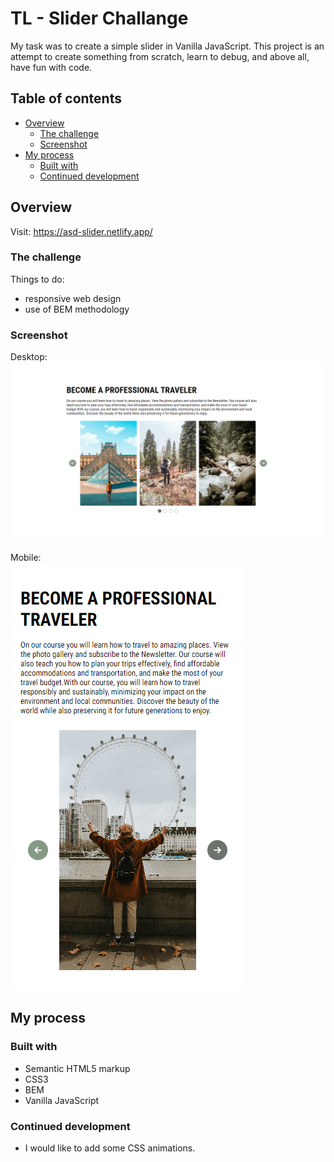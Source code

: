 # TL - Slider Challange

My task was to create a simple slider in Vanilla JavaScript. This project is an attempt to create something from scratch, learn to debug, and above all, have fun with code.

## Table of contents

- [Overview](#overview)
  - [The challenge](#the-challenge)
  - [Screenshot](#screenshot)
- [My process](#my-process)
  - [Built with](#built-with)
  - [Continued development](#continued-development)

## Overview

Visit: https://asd-slider.netlify.app/

### The challenge

Things to do:
- responsive web design
- use of BEM methodology

### Screenshot

Desktop: <br>
![](./screenshot/screencapture-asd-slider-app.png)

Mobile: <br>
![](./screenshot/screencapture-asd-slider-app-mobile.png)

## My process

### Built with

- Semantic HTML5 markup
- CSS3
- BEM
- Vanilla JavaScript

### Continued development

- I would like to add some CSS animations.
